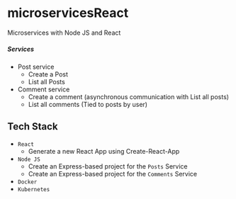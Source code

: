 # microservicesReact

Microservices with Node JS and React

##### Services

- Post service
  - Create a Post
  - List all Posts
- Comment service
  - Create a comment (asynchronous communication with List all posts)
  - List all comments (Tied to posts by user)

## Tech Stack

- `React`
  - Generate a new React App using Create-React-App
- `Node JS`
  - Create an Express-based project for the `Posts` Service
  - Create an Express-based project for the `Comments` Service
- `Docker`
- `Kubernetes`
